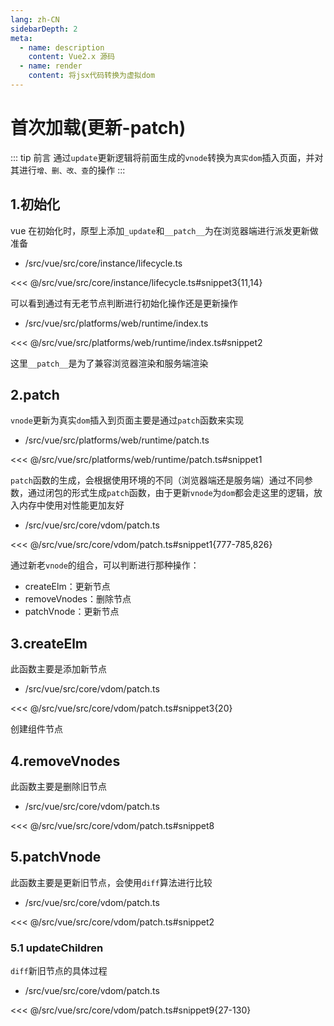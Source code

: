 ```yaml
---
lang: zh-CN
sidebarDepth: 2
meta:
  - name: description
    content: Vue2.x 源码
  - name: render
    content: 将jsx代码转换为虚拟dom
---
```


# 首次加载(更新-patch)

::: tip 前言
通过`update`更新逻辑将前面生成的`vnode`转换为`真实dom`插入页面，并对其进行`增、删、改、查`的操作
:::

## 1.初始化

vue 在初始化时，原型上添加`_update`和`__patch__`为在浏览器端进行派发更新做准备

- /src/vue/src/core/instance/lifecycle.ts

<<< @/src/vue/src/core/instance/lifecycle.ts#snippet3{11,14}

可以看到通过有无老节点判断进行初始化操作还是更新操作

- /src/vue/src/platforms/web/runtime/index.ts

<<< @/src/vue/src/platforms/web/runtime/index.ts#snippet2

这里`__patch__`是为了兼容浏览器渲染和服务端渲染

## 2.patch

`vnode`更新为真实`dom`插入到页面主要是通过`patch`函数来实现

- /src/vue/src/platforms/web/runtime/patch.ts

<<< @/src/vue/src/platforms/web/runtime/patch.ts#snippet1

`patch`函数的生成，会根据使用环境的不同（浏览器端还是服务端）通过不同参数，通过闭包的形式生成`patch`函数，由于更新`vnode`为`dom`都会走这里的逻辑，放入内存中使用对性能更加友好

- /src/vue/src/core/vdom/patch.ts

<<< @/src/vue/src/core/vdom/patch.ts#snippet1{777-785,826}

通过新老`vnode`的组合，可以判断进行那种操作：

- createElm：更新节点
- removeVnodes：删除节点
- patchVnode：更新节点

## 3.createElm

此函数主要是添加新节点

- /src/vue/src/core/vdom/patch.ts

<<< @/src/vue/src/core/vdom/patch.ts#snippet3{20}

创建组件节点

## 4.removeVnodes

此函数主要是删除旧节点

- /src/vue/src/core/vdom/patch.ts

<<< @/src/vue/src/core/vdom/patch.ts#snippet8

## 5.patchVnode

此函数主要是更新旧节点，会使用`diff`算法进行比较

- /src/vue/src/core/vdom/patch.ts

<<< @/src/vue/src/core/vdom/patch.ts#snippet2

### 5.1 updateChildren

`diff`新旧节点的具体过程

- /src/vue/src/core/vdom/patch.ts

<<< @/src/vue/src/core/vdom/patch.ts#snippet9{27-130}
